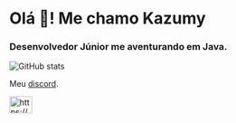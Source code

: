 <h1 align="left">Olá 👋! Me chamo Kazumy</h1>
<h3 align="left">Desenvolvedor Júnior me aventurando em Java.</h3>

![GitHub stats](https://github-readme-stats.vercel.app/api?username=Vinnih-1&count_private=true&show_icons=true&theme=dark)


Meu [discord](https://discord.gg/https://discord.gg/Rs4cwCbvnS).
<p align="left">
<a href="https://discord.gg/Rs4cwCbvnS" target="blank"><img align="center" src="https://discord.com/assets/f8389ca1a741a115313bede9ac02e2c0.svg" alt="https://discord.gg/Rs4cwCbvnS" height="30" width="40" /></a>
</p>

